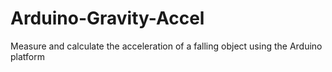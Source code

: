 # Arduino-Gravity-Accel
Measure and calculate the acceleration of a falling object using the Arduino platform
